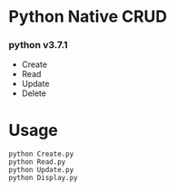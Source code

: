 # Python Native CRUD  
### python v3.7.1  
  
* Create  
* Read    
* Update    
* Delete    

# Usage  
`python Create.py`  
`python Read.py`  
`python Update.py`  
`python Display.py`  
